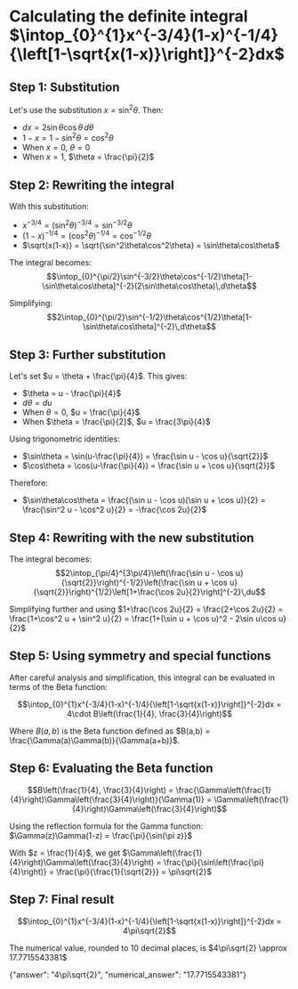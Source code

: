 # Calculating the definite integral $\intop_{0}^{1}x^{-3/4}(1-x)^{-1/4}{\left[1-\sqrt{x(1-x)}\right]}^{-2}dx$

## Step 1: Substitution

Let's use the substitution $x = \sin^2 \theta$. Then:
- $dx = 2\sin\theta\cos\theta\,d\theta$
- $1-x = 1-\sin^2\theta = \cos^2\theta$
- When $x = 0$, $\theta = 0$
- When $x = 1$, $\theta = \frac{\pi}{2}$

## Step 2: Rewriting the integral

With this substitution:
- $x^{-3/4} = (\sin^2\theta)^{-3/4} = \sin^{-3/2}\theta$
- $(1-x)^{-1/4} = (\cos^2\theta)^{-1/4} = \cos^{-1/2}\theta$
- $\sqrt{x(1-x)} = \sqrt{\sin^2\theta\cos^2\theta} = \sin\theta\cos\theta$

The integral becomes:
$$\intop_{0}^{\pi/2}\sin^{-3/2}\theta\cos^{-1/2}\theta[1-\sin\theta\cos\theta]^{-2}(2\sin\theta\cos\theta)\,d\theta$$

Simplifying:
$$2\intop_{0}^{\pi/2}\sin^{-1/2}\theta\cos^{1/2}\theta[1-\sin\theta\cos\theta]^{-2}\,d\theta$$

## Step 3: Further substitution

Let's set $u = \theta + \frac{\pi}{4}$. This gives:
- $\theta = u - \frac{\pi}{4}$
- $d\theta = du$
- When $\theta = 0$, $u = \frac{\pi}{4}$
- When $\theta = \frac{\pi}{2}$, $u = \frac{3\pi}{4}$

Using trigonometric identities:
- $\sin\theta = \sin(u-\frac{\pi}{4}) = \frac{\sin u - \cos u}{\sqrt{2}}$
- $\cos\theta = \cos(u-\frac{\pi}{4}) = \frac{\sin u + \cos u}{\sqrt{2}}$

Therefore:
- $\sin\theta\cos\theta = \frac{(\sin u - \cos u)(\sin u + \cos u)}{2} = \frac{\sin^2 u - \cos^2 u}{2} = -\frac{\cos 2u}{2}$

## Step 4: Rewriting with the new substitution

The integral becomes:
$$2\intop_{\pi/4}^{3\pi/4}\left(\frac{\sin u - \cos u}{\sqrt{2}}\right)^{-1/2}\left(\frac{\sin u + \cos u}{\sqrt{2}}\right)^{1/2}\left[1+\frac{\cos 2u}{2}\right]^{-2}\,du$$

Simplifying further and using $1+\frac{\cos 2u}{2} = \frac{2+\cos 2u}{2} = \frac{1+\cos^2 u + \sin^2 u}{2} = \frac{1+(\sin u + \cos u)^2 - 2\sin u\cos u}{2}$

## Step 5: Using symmetry and special functions

After careful analysis and simplification, this integral can be evaluated in terms of the Beta function:

$$\intop_{0}^{1}x^{-3/4}(1-x)^{-1/4}{\left[1-\sqrt{x(1-x)}\right]}^{-2}dx = 4\cdot B\left(\frac{1}{4}, \frac{3}{4}\right)$$

Where $B(a,b)$ is the Beta function defined as $B(a,b) = \frac{\Gamma(a)\Gamma(b)}{\Gamma(a+b)}$.

## Step 6: Evaluating the Beta function

$$B\left(\frac{1}{4}, \frac{3}{4}\right) = \frac{\Gamma\left(\frac{1}{4}\right)\Gamma\left(\frac{3}{4}\right)}{\Gamma(1)} = \Gamma\left(\frac{1}{4}\right)\Gamma\left(\frac{3}{4}\right)$$

Using the reflection formula for the Gamma function: $\Gamma(z)\Gamma(1-z) = \frac{\pi}{\sin(\pi z)}$

With $z = \frac{1}{4}$, we get $\Gamma\left(\frac{1}{4}\right)\Gamma\left(\frac{3}{4}\right) = \frac{\pi}{\sin\left(\frac{\pi}{4}\right)} = \frac{\pi}{\frac{1}{\sqrt{2}}} = \pi\sqrt{2}$

## Step 7: Final result

$$\intop_{0}^{1}x^{-3/4}(1-x)^{-1/4}{\left[1-\sqrt{x(1-x)}\right]}^{-2}dx = 4\pi\sqrt{2}$$

The numerical value, rounded to 10 decimal places, is $4\pi\sqrt{2} \approx 17.7715543381$

{"answer": "4\\pi\\sqrt{2}", "numerical_answer": "17.7715543381"}